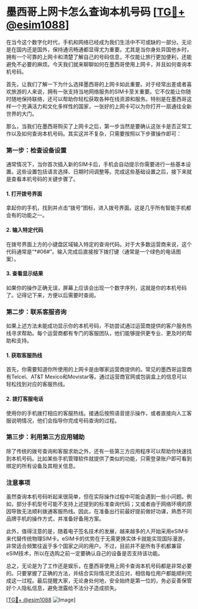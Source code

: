 # 墨西哥上网卡怎么查询本机号码 [[TG💪+ @esim1088](https://t.me/s/esim1088)]

在当今这个数字化时代，手机和网络已经成为我们生活中不可或缺的一部分。无论是在国内还是国外，保持通讯畅通都显得尤为重要。尤其是当你身处异国他乡时，拥有一个可靠的上网卡和清楚了解自己的号码信息，不仅能让旅行更加便利，还能避免不必要的麻烦。今天我们就来聊聊如何在墨西哥使用上网卡，并且如何查询本机号码。

首先，让我们了解一下为什么选择墨西哥的上网卡如此重要。对于经常出差或者喜欢旅游的人来说，拥有一张支持当地网络服务的SIM卡至关重要。它不仅能让你随时随地保持联络，还可以帮助你轻松获取各种在线资源和服务。特别是在墨西哥这样一个充满活力和文化多样性的国家，一张好的上网卡可以为你打开一扇通往全新世界的大门。

那么，当我们在墨西哥购买了上网卡之后，第一步当然是要确认这张卡是否正常工作以及如何查询本机号码。其实这并不复杂，只需要按照以下步骤操作即可：

### 第一步：检查设备设置

通常情况下，当你首次插入新的SIM卡后，手机会自动提示你需要进行一些基本设置。这些设置包括语言选择、日期时间调整等。完成这些基础设置之后，接下来就是查看本机号码的关键步骤了。

#### 1. 打开拨号界面
拿起你的手机，找到并点击“拨号”图标，进入拨号界面。这是几乎所有智能手机都会有的功能之一。

#### 2. 输入特定代码
在拨号界面上方的小键盘区域输入特定的查询代码。对于大多数运营商来说，这个代码通常是“*#06#”。输入完成后直接按下拨打键（通常是一个绿色的电话图案）。

#### 3. 查看显示结果
如果你的操作正确无误，屏幕上应该会出现一个数字序列，这就是你的本机号码了。记得记下来，方便以后需要时查阅。

### 第二步：联系客服咨询

如果上述方法未能成功显示你的本机号码，不妨尝试通过运营商提供的客户服务热线寻求帮助。每个运营商都有专门的客服团队，他们能够提供更专业、更及时的帮助和支持。

#### 1. 获取客服热线
首先，你需要知道你所使用的上网卡是由哪家运营商提供的。常见的墨西哥运营商有Telcel、AT&T Mexico和Movistar等。通过运营商官网或包装盒上的信息可以轻松找到对应的客服热线。

#### 2. 拨打客服电话
使用你的手机拨打相应的客服热线。接通后按照语音提示操作，或者直接向人工客服说明情况，他们会指导你完成号码查询的过程。

### 第三步：利用第三方应用辅助

除了传统的拨号查询和客服求助之外，还有一些第三方应用程序可以帮助你快速找到本机号码。比如某些手机管理软件就提供了类似的功能，只需登录账户即可看到绑定的所有设备及其相关信息。

### 注意事项

虽然查询本机号码听起来很简单，但在实际操作过程中可能会遇到一些小问题。例如，部分手机型号可能不支持上述提到的标准查询代码；又或者由于网络环境的原因导致无法顺利拨通客服热线。因此，在准备出行前最好提前做好功课，熟悉不同品牌手机的操作方式，并准备好备用方案。

此外，值得注意的是，随着电子签名技术的发展，越来越多的人开始采用eSIM卡来代替传统物理SIM卡。eSIM卡的优势在于无需更换实体卡就能实现国际漫游，非常适合频繁往返于多个国家之间的用户。不过，目前并不是所有手机都兼容eSIM技术，所以在选购之前一定要确认自己的设备是否支持该功能。

总之，无论是为了工作还是娱乐，在墨西哥使用上网卡查询本机号码都是非常必要的。只要掌握了正确的方法，并结合实际情况灵活应对，相信每位用户都能顺利完成这一过程。最后提醒大家，无论身处何地，安全始终是第一位的，务必妥善保管好个人隐私信息，避免泄露给不法分子造成损失。

[[TG💪+ @esim1088](https://t.me/s/esim1088) ![Image](https://i.postimg.cc/4NQfJmqS/Snipaste-2025-05-13-00-14-12.png)]